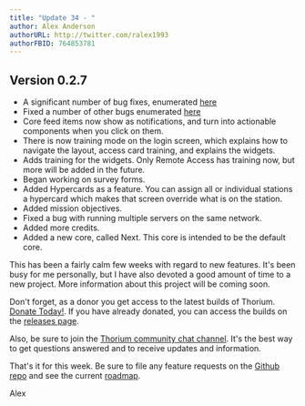 ```yaml
---
title: "Update 34 - "
author: Alex Anderson
authorURL: http://twitter.com/ralex1993
authorFBID: 764853781
---
```


## Version 0.2.7

* A significant number of bug fixes, enumerated
  [here](https://github.com/Thorium-Sim/thorium/issues?utf8=✓&q=is%3Aissue+is%3Aclosed+closed%3A%3E%3D2018-02-10)
* Fixed a number of other bugs enumerated
  [here](https://github.com/Thorium-Sim/thorium/issues/531)
* Core feed items now show as notifications, and turn into actionable components
  when you click on them.
* There is now training mode on the login screen, which explains how to navigate
  the layout, access card training, and explains the widgets.
* Adds training for the widgets. Only Remote Access has training now, but more
  will be added in the future.
* Began working on survey forms.
* Added Hypercards as a feature. You can assign all or individual stations a
  hypercard which makes that screen override what is on the station.
* Added mission objectives.
* Fixed a bug with running multiple servers on the same network.
* Added more credits.
* Added a new core, called Next. This core is intended to be the default core.

This has been a fairly calm few weeks with regard to new features. It's been
busy for me personally, but I have also devoted a good amount of time to a new
project. More information about this project will be coming soon.

Don't forget, as a donor you get access to the latest builds of Thorium.
[Donate Today!](/en/donate). If you have already donated, you can access the
builds on the [releases page](/en/releases).

Also, be sure to join the
[Thorium community chat channel](https://discord.gg/UvxTQZz). It's the best way
to get questions answered and to receive updates and information.

That's it for this week. Be sure to file any feature requests on the
[Github repo](https://github.com/Thorium-Sim/thorium/issues) and see the current
[roadmap](https://github.com/Thorium-Sim/thorium/projects/2).

Alex
